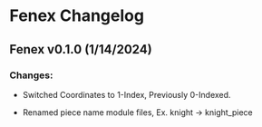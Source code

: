 # Fenex Changelog 

## Fenex v0.1.0 (1/14/2024)

### Changes:

- Switched Coordinates to 1-Index, Previously 0-Indexed.

- Renamed piece name module files, Ex. knight -> knight_piece


